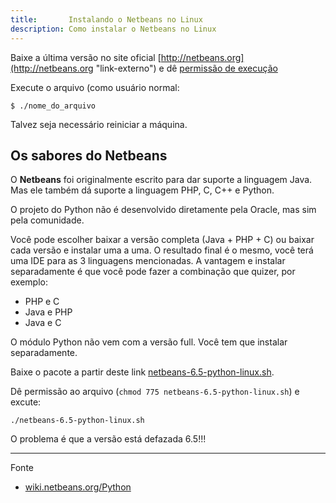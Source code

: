```yaml
---
title:       Instalando o Netbeans no Linux
description: Como instalar o Netbeans no Linux
---
```



Baixe a última versão no site oficial [http://netbeans.org](http://netbeans.org "link-externo") e dê 
[permissão de execução](/linux/como-dar-permissao-de-execucao)

Execute o arquivo (como usuário normal: 

	$ ./nome_do_arquivo

Talvez seja necessário reiniciar a máquina.


Os sabores do Netbeans
---

O __Netbeans__ foi originalmente escrito para dar suporte a linguagem Java. Mas ele também dá suporte a linguagem PHP,
C, C++ e Python.

O projeto do Python não é desenvolvido diretamente pela Oracle, mas sim pela comunidade.

Você pode escolher baixar a versão completa (Java + PHP + C) ou baixar cada versão e instalar uma a uma. O resultado
final é o mesmo, você terá uma IDE para as 3 linguagens mencionadas. A vantagem e instalar separadamente é que você
pode fazer a combinação que quizer, por exemplo:

- PHP e C
- Java e PHP
- Java e C

O módulo Python não vem com a versão full. Você tem que instalar separadamente.

Baixe o pacote a partir deste link [netbeans-6.5-python-linux.sh](http://dlc.sun.com.edgesuite.net/netbeans/6.5/python/ea/ ).

Dê permissão ao arquivo (`chmod 775 netbeans-6.5-python-linux.sh`) e excute:

    ./netbeans-6.5-python-linux.sh

O problema é que a versão está defazada 6.5!!!

- - -
Fonte
- [wiki.netbeans.org/Python](http://wiki.netbeans.org/Python "link-externo")




